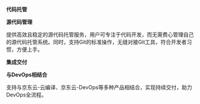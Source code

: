 **代码托管**

**源代码管理**

提供高效且稳定的源代码托管服务，用户可专注于代码开发，而无需费心管理自己的源代码托管系统。同时，支持Git的标准操作，无缝对接Git工具，符合开发者习惯，方便上手。

**集成交付**

**与DevOps相结合**

支持与京东云-云编译、京东云-DevOps等多种产品相结合，实现持续交付，助力DevOps全流程。
